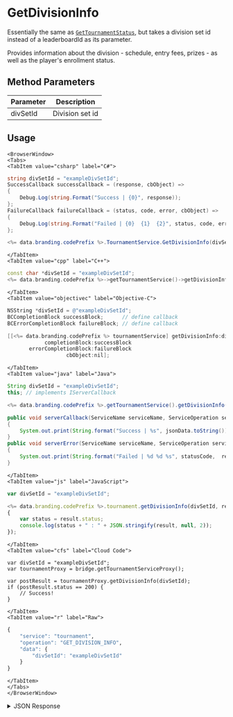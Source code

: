 # GetDivisionInfo

Essentially the same as <code>[GetTournamentStatus](/api/capi/tournament/gettournamentstatus)</code>, but takes a division set id instead of a leaderboardId as its parameter. 

Provides information about the division - schedule, entry fees, prizes - as well as the player's enrollment status.

<PartialServop service_name="tournament" operation_name="GET_DIVISION_INFO" />

## Method Parameters
Parameter | Description
--------- | -----------
divSetId | Division set id

## Usage

```mdx-code-block
<BrowserWindow>
<Tabs>
<TabItem value="csharp" label="C#">
```

```csharp
string divSetId = "exampleDivSetId";
SuccessCallback successCallback = (response, cbObject) =>
{
    Debug.Log(string.Format("Success | {0}", response));
};
FailureCallback failureCallback = (status, code, error, cbObject) =>
{
    Debug.Log(string.Format("Failed | {0}  {1}  {2}", status, code, error));
};

<%= data.branding.codePrefix %>.TournamentService.GetDivisionInfo(divSetId, successCallback, failureCallback);
```

```mdx-code-block
</TabItem>
<TabItem value="cpp" label="C++">
```

```cpp
const char *divSetId = "exampleDivSetId";
<%= data.branding.codePrefix %>->getTournamentService()->getDivisionInfo(divSetId, this);
```

```mdx-code-block
</TabItem>
<TabItem value="objectivec" label="Objective-C">
```

```objectivec
NSString *divSetId = @"exampleDivSetId";
BCCompletionBlock successBlock;      // define callback
BCErrorCompletionBlock failureBlock; // define callback

[[<%= data.branding.codePrefix %> tournamentService] getDivisionInfo:divSetId
            completionBlock:successBlock
       errorCompletionBlock:failureBlock
                   cbObject:nil];
```

```mdx-code-block
</TabItem>
<TabItem value="java" label="Java">
```

```java
String divSetId = "exampleDivSetId";
this; // implements IServerCallback

<%= data.branding.codePrefix %>.getTournamentService().getDivisionInfo(divSetId, this);

public void serverCallback(ServiceName serviceName, ServiceOperation serviceOperation, JSONObject jsonData)
{
    System.out.print(String.format("Success | %s", jsonData.toString()));
}
public void serverError(ServiceName serviceName, ServiceOperation serviceOperation, int statusCode, int reasonCode, String jsonError)
{
    System.out.print(String.format("Failed | %d %d %s", statusCode,  reasonCode, jsonError.toString()));
}
```

```mdx-code-block
</TabItem>
<TabItem value="js" label="JavaScript">
```

```javascript
var divSetId = "exampleDivSetId";

<%= data.branding.codePrefix %>.tournament.getDivisionInfo(divSetId, result =>
{
	var status = result.status;
	console.log(status + " : " + JSON.stringify(result, null, 2));
});
```

```mdx-code-block
</TabItem>
<TabItem value="cfs" label="Cloud Code">
```

```cfscript
var divSetId = "exampleDivSetId";
var tournamentProxy = bridge.getTournamentServiceProxy();

var postResult = tournamentProxy.getDivisionInfo(divSetId);
if (postResult.status == 200) {
    // Success!
}
```

```mdx-code-block
</TabItem>
<TabItem value="r" label="Raw">
```

```r
{
	"service": "tournament",
	"operation": "GET_DIVISION_INFO",
	"data": {
		"divSetId": "exampleDivSetId"
	}
}
```

```mdx-code-block
</TabItem>
</Tabs>
</BrowserWindow>
```

<details>
<summary>JSON Response</summary>

```json
{
    "data": {
        "server_time": 1537496450261,
        "versionId": 1,
        "tournamentTimetable": {
            "tRegistrationStart": 1537496450261,
            "tState": "ACTIVE",
            "tPlayEnd": 1538072460000,
            "tRegistrationEnd": 1538072460000,
            "tPlayStart": 1537496450261
        },
        "tournamentConfigs": [
            {
                "tournamentCode": "free",
                "description": {
                    "name": {
                        "en": "Free Tournament"
                    },
                    "desc": {
                        "en": "Basic free-to-enter tournament"
                    }
                },
                "customJson": {},
                "payoutRules": [
                    {
                        "reward": {
                            "experiencePoints": 100,
                            "currency": {
                                "coin": 1000
                            }
                        },
                        "rank": {
                            "rankAbs": 1
                        }
                    },
                    {
                        "reward": {
                            "experiencePoints": 50,
                            "currency": {
                                "coin": 500
                            }
                        },
                        "rank": {
                            "rankAbs": 2
                        }
                    },
                    {
                        "reward": {
                            "experiencePoints": 25,
                            "currency": {
                                "coin": 250
                            }
                        },
                        "rank": {
                            "rankAbs": 3
                        }
                    },
                    {
                        "reward": {
                            "experiencePoints": 5,
                            "currency": {
                                "coin": 50
                            }
                        },
                        "rank": {
                            "rankToPercent": 50
                        }
                    }
                ],
                "entryFee": {}
            }
        ],
        "enrolled": false
    },
    "status": 200
}
```
</details>

